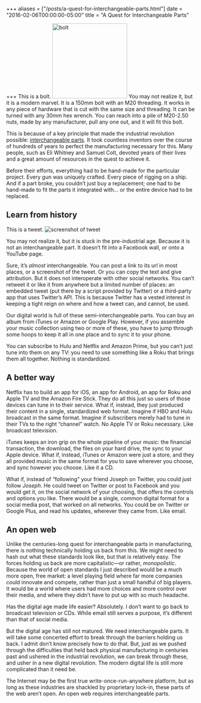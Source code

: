 +++
aliases = ["/posts/a-quest-for-interchangeable-parts.html"]
date = "2016-02-06T00:00:00-05:00"
title = "A Quest for Interchangeable Parts"

+++
This is a bolt. <img class="float-right" src="/images/2016/m20-bolt.jpg" height="200" width="200" alt="bolt"> You may not realize it, but it is a modern marvel. It is a 150mm bolt with an M20 threading. It works in any piece of hardware that is cut with the same size and threading. It can be turned with any 30mm hex wrench. You can reach into a pile of M20-2.50 nuts, made by any manufacturer, pull any one out, and it will fit this bolt.

This is because of a key principle that made the industrial revolution possible: <a href="https://en.wikipedia.org/wiki/Interchangeable_parts">interchangeable parts</a>. It took countless inventors over the course of hundreds of years to perfect the manufacturing necessary for this. Many people, such as Eli Whitney and Samuel Colt, devoted years of their lives and a great amount of resources in the quest to achieve it.

Before their efforts, everything had to be hand-made for the particular project. Every gun was uniquely crafted. Every piece of rigging on a ship. And if a part broke, you couldn’t just buy a replacement; one had to be hand-made to fit the parts it integrated with... or the entire device had to be replaced.

## Learn from history

This is a tweet. <img src="/images/2016/tweet.png" alt="screenshot of tweet">

You may not realize it, but it is stuck in the pre-industrial age. Because it is not an interchangeable part. It doesn’t fit into a Facebook wall, or onto a YouTube page.

Sure, it’s <em>almost</em> interchangeable. You can post a link to its url in most places, or a screenshot of the tweet. Or you can copy the text and give attribution. But it does not interoperate with other social networks. You can’t retweet it or like it from anywhere but a limited number of places: an embedded tweet (put there by a script provided by Twitter) or a third-party app that uses Twitter’s API. This is because Twitter has a vested interest in keeping a tight reign on where and how a tweet can, and cannot, be used.

Our digital world is full of these semi-interchangeable parts. You can buy an album from iTunes or Amazon or Google Play. However, if you assemble your music collection using two or more of these, you have to jump through some hoops to keep it all in one place and to sync it to your phone.

You can subscribe to Hulu and Netflix and Amazon Prime, but you can’t just tune into them on any TV: you need to use something like a Roku that brings them all together. Nothing is standardized.

## A better way

Netflix has to build an app for iOS, an app for Android, an app for Roku and Apple TV and the Amazon Fire Stick. They do all this just so users of those devices can tune in to their service. What if, instead, they just produced their content in a single, standardized web format. Imagine if HBO and Hulu broadcast in the same format. Imagine if subscribers merely had to tune in their TVs to the right “channel” watch. No Apple TV or Roku necessary. Like broadcast television.

iTunes keeps an iron grip on the whole pipeline of your music: the financial transaction, the download, the files on your hard drive, the sync to your Apple device. What if, instead, iTunes or Amazon were just a store, and they all provided music in the same format for you to save wherever you choose, and sync however you choose. Like it a CD.

What if, instead of “following” your friend Joseph on Twitter, you could just follow <em>Joseph</em>. He could tweet on Twitter or post to Facebook and you would get it, on the social network of your choosing, that offers the controls and options you like. There would be a single, common digital format for a social media post, that worked on all networks. You could be on Twitter or Google Plus, and read his updates, wherever they came from. Like email.

## An open web

Unlike the centuries-long quest for interchangeable parts in manufacturing, there is nothing technically holding us back from this. We might need to hash out what these standards look like, but that is relatively easy. The forces holding us back are more capitalistic&mdash;or rather, <em>monopolistic</em>. Because the world of open standards I just described would be a much more open, free market: a level playing field where far more companies could innovate and compete, rather than just a small handful of big players. It would be a world where users had more choices and more control over their media, and where they didn’t have to put up with so much headache.

Has the digital age made life easier? Absolutely. I don’t want to go back to broadcast television or CDs. While email still serves a purpose, it’s different than that of social media.

But the digital age has still not matured. We need interchangeable parts. It will take some concerted effort to break through the barriers holding us back. I admit don’t know precisely how to do that. But, just as we pushed through the difficulties that held back physical manufacturing in centuries past and ushered in the industrial revolution, we can break through these, and usher in a new digital revolution. The modern digital life is still more complicated than it need be.

The Internet may be the first true write-once-run-anywhere platform, but as long as these industries are shackled by proprietary lock-in, these parts of the web aren’t open. An open web requires interchangeable parts.
